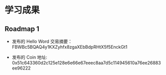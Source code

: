 # 学习成果

## Roadmap 1

- 发布的 Hello Word 交易摘要：
  FBWBc5BQAQ4y1KXZyhfx8zgaXEbBdpRHtX5f5EnckGt1

- 发布的 Coin 地址:
  0x51c643360d2c125e128e6e66e67eeec8aa7d5c114945610a76ee26883ee96222
